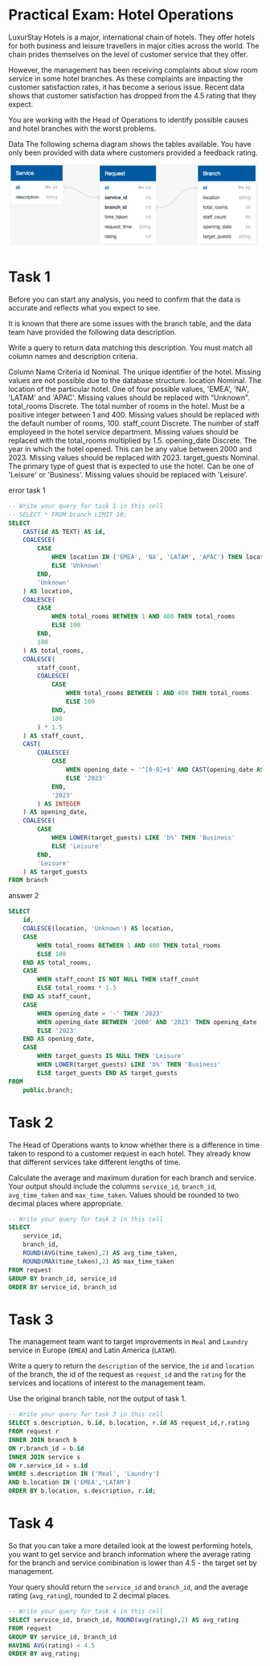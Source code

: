 # Practical Exam: Hotel Operations  

LuxurStay Hotels is a major, international chain of hotels. They offer hotels for both business and leisure travellers in major cities across the world. The chain prides themselves on the level of customer service that they offer.

However, the management has been receiving complaints about slow room service in some hotel branches. As these complaints are impacting the customer satisfaction rates, it has become a serious issue. Recent data shows that customer satisfaction has dropped from the 4.5 rating that they expect.

You are working with the Head of Operations to identify possible causes and hotel branches with the worst problems.

Data
The following schema diagram shows the tables available. You have only been provided with data where customers provided a feedback rating.

<img src = 'practice.png'/>

# Task 1
Before you can start any analysis, you need to confirm that the data is accurate and reflects what you expect to see.

It is known that there are some issues with the branch table, and the data team have provided the following data description.

Write a query to return data matching this description. You must match all column names and description criteria.

Column Name	Criteria
id	Nominal. The unique identifier of the hotel.
Missing values are not possible due to the database structure.
location	Nominal. The location of the particular hotel. One of four possible values, 'EMEA', 'NA', 'LATAM' and 'APAC'.
Missing values should be replaced with “Unknown”.
total_rooms	Discrete. The total number of rooms in the hotel. Must be a positive integer between 1 and 400.
Missing values should be replaced with the default number of rooms, 100.
staff_count	Discrete. The number of staff employeed in the hotel service department.
Missing values should be replaced with the total_rooms multiplied by 1.5.
opening_date	Discrete. The year in which the hotel opened. This can be any value between 2000 and 2023.
Missing values should be replaced with 2023.
target_guests	Nominal. The primary type of guest that is expected to use the hotel. Can be one of 'Leisure' or 'Business'.
Missing values should be replaced with 'Leisure'.

error task 1
```sql
-- Write your query for task 1 in this cell
-- SELECT * FROM branch LIMIT 10;
SELECT 
    CAST(id AS TEXT) AS id,
    COALESCE(
        CASE 
            WHEN location IN ('EMEA', 'NA', 'LATAM', 'APAC') THEN location
            ELSE 'Unknown'
        END, 
        'Unknown'
    ) AS location,
    COALESCE(
        CASE 
            WHEN total_rooms BETWEEN 1 AND 400 THEN total_rooms
            ELSE 100
        END, 
        100
    ) AS total_rooms,
    COALESCE(
        staff_count, 
        COALESCE(
            CASE 
                WHEN total_rooms BETWEEN 1 AND 400 THEN total_rooms
                ELSE 100
            END, 
            100
        ) * 1.5
    ) AS staff_count,
    CAST(
        COALESCE(
            CASE
                WHEN opening_date ~ '^[0-9]+$' AND CAST(opening_date AS INTEGER) BETWEEN 2000 AND 2023 THEN opening_date
                ELSE '2023'
            END, 
            '2023'
        ) AS INTEGER
    ) AS opening_date,
    COALESCE(
        CASE 
            WHEN LOWER(target_guests) LIKE 'b%' THEN 'Business'
            ELSE 'Leisure'
        END, 
        'Leisure'
    ) AS target_guests
FROM branch
```
answer 2
```sql
SELECT 
    id,
    COALESCE(location, 'Unknown') AS location,
    CASE
        WHEN total_rooms BETWEEN 1 AND 400 THEN total_rooms
        ELSE 100
    END AS total_rooms,
    CASE
        WHEN staff_count IS NOT NULL THEN staff_count
        ELSE total_rooms * 1.5
    END AS staff_count,
    CASE
        WHEN opening_date = '-' THEN '2023'
        WHEN opening_date BETWEEN '2000' AND '2023' THEN opening_date
        ELSE '2023'
    END AS opening_date,
    CASE
        WHEN target_guests IS NULL THEN 'Leisure'
        WHEN LOWER(target_guests) LIKE 'b%' THEN 'Business'
        ELSE target_guests END AS target_guests
FROM 
    public.branch;
```

# Task 2

The Head of Operations wants to know whether there is a difference in time taken to respond to a customer request in each hotel. They already know that different services take different lengths of time. 

Calculate the average and maximum duration for each branch and service. Your output should include the columns `service_id`, `branch_id`, `avg_time_taken` and `max_time_taken`. Values should be rounded to two decimal places where appropriate. 

```sql
-- Write your query for task 2 in this cell
SELECT 
	service_id, 
	branch_id, 
	ROUND(AVG(time_taken),2) AS avg_time_taken, 
	ROUND(MAX(time_taken),2) AS max_time_taken
FROM request
GROUP BY branch_id, service_id
ORDER BY service_id, branch_id
```

# Task 3

The management team want to target improvements in `Meal` and `Laundry` service in Europe (`EMEA`) and Latin America (`LATAM`). 

Write a query to return the `description` of the service, the `id` and `location` of the branch, the id of the request as `request_id` and the `rating` for the services and locations of interest to the management team. 

Use the original branch table, not the output of task 1. 

```sql
-- Write your query for task 3 in this cell
SELECT s.description, b.id, b.location, r.id AS request_id,r.rating
FROM request r
INNER JOIN branch b 
ON r.branch_id = b.id
INNER JOIN service s
ON r.service_id = s.id
WHERE s.description IN ('Meal', 'Laundry')
AND b.location IN ('EMEA','LATAM')
ORDER BY b.location, s.description, r.id;
```

# Task 4

So that you can take a more detailed look at the lowest performing hotels, you want to get service and branch information where the average rating for the branch and service combination is lower than 4.5 - the target set by management.  

Your query should return the `service_id` and `branch_id`, and the average rating (`avg_rating`), rounded to 2 decimal places.

```sql
-- Write your query for task 4 in this cell
SELECT service_id, branch_id, ROUND(avg(rating),2) AS avg_rating
FROM request
GROUP BY service_id, branch_id
HAVING AVG(rating) < 4.5
ORDER BY avg_rating;
```
